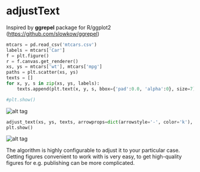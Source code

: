 # adjustText

Inspired by **ggrepel** package for R/ggplot2 (https://github.com/slowkow/ggrepel)

```python
mtcars = pd.read_csv('mtcars.csv')
labels = mtcars['Car']
f = plt.figure()
r = f.canvas.get_renderer()
xs, ys = mtcars['wt'], mtcars['mpg']
paths = plt.scatter(xs, ys)
texts = []
for x, y, s in zip(xs, ys, labels):
    texts.append(plt.text(x, y, s, bbox={'pad':0.0, 'alpha':0}, size=7))

#plt.show()
```
![alt tag](https://raw.github.com/Phlya/adjustText/master/examples/mtcars_before.png)
```python
adjust_text(xs, ys, texts, arrowprops=dict(arrowstyle='-', color='k'), bbox={'pad':0, 'alpha':0}, size=7)
plt.show()
```
![alt tag](https://raw.github.com/Phlya/adjustText/master/examples/mtcars_after.png)

The algorithm is highly configurable to adjust it to your particular case. Getting figures convenient to work with is very easy, to get high-quality figures for e.g. publishing can be more complicated.
